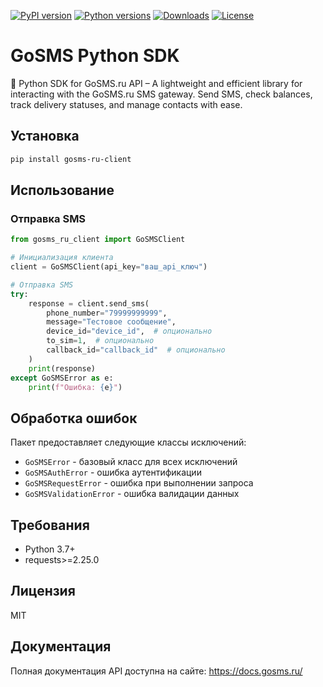 [![PyPI version](https://badge.fury.io/py/gosms-ru-client.svg)](https://badge.fury.io/py/gosms-ru-client)
[![Python versions](https://img.shields.io/pypi/pyversions/gosms-ru-client.svg)](https://pypi.org/project/gosms-ru-client/)
[![Downloads](https://static.pepy.tech/badge/gosms-ru-client)](https://pepy.tech/project/gosms-ru-client)
[![License](https://img.shields.io/pypi/l/gosms-ru-client.svg)](https://github.com/Gosms-ru/python-sdk/blob/master/LICENSE)

# GoSMS Python SDK
🐍 Python SDK for GoSMS.ru API – A lightweight and efficient library for interacting with the GoSMS.ru SMS 
gateway. Send SMS, check balances, track delivery statuses, and manage contacts with ease.


## Установка

```bash
pip install gosms-ru-client
```

## Использование

### Отправка SMS

```python
from gosms_ru_client import GoSMSClient

# Инициализация клиента
client = GoSMSClient(api_key="ваш_api_ключ")

# Отправка SMS
try:
    response = client.send_sms(
        phone_number="79999999999",
        message="Тестовое сообщение",
        device_id="device_id",  # опционально
        to_sim=1,  # опционально
        callback_id="callback_id"  # опционально
    )
    print(response)
except GoSMSError as e:
    print(f"Ошибка: {e}")
```

## Обработка ошибок

Пакет предоставляет следующие классы исключений:

- `GoSMSError` - базовый класс для всех исключений
- `GoSMSAuthError` - ошибка аутентификации
- `GoSMSRequestError` - ошибка при выполнении запроса
- `GoSMSValidationError` - ошибка валидации данных

## Требования

- Python 3.7+
- requests>=2.25.0

## Лицензия

MIT

## Документация

Полная документация API доступна на сайте: https://docs.gosms.ru/
